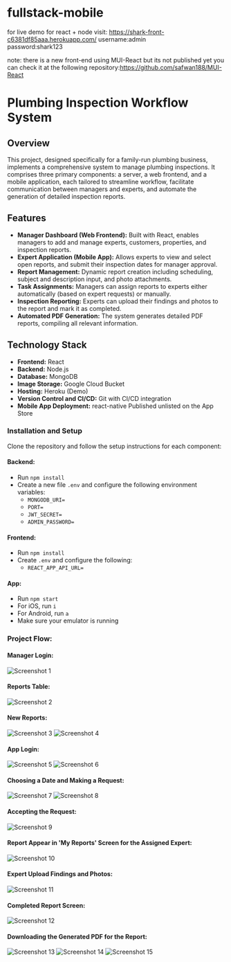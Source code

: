 # fullstack-mobile
for live demo for react + node visit: https://shark-front-c6381df85aaa.herokuapp.com/
username:admin  
password:shark123

note: there is a new front-end using MUI-React but its not published yet you can check it at the following repository:https://github.com/safwan188/MUI-React 

# Plumbing Inspection Workflow System

## Overview

This project, designed specifically for a family-run plumbing business, implements a comprehensive system to manage plumbing inspections. It comprises three primary components: a server, a web frontend, and a mobile application, each tailored to streamline workflow, facilitate communication between managers and experts, and automate the generation of detailed inspection reports.

## Features

- **Manager Dashboard (Web Frontend):** Built with React, enables managers to add and manage experts, customers, properties, and inspection reports.
- **Expert Application (Mobile App):** Allows experts to view and select open reports, and submit their inspection dates for manager approval.
- **Report Management:** Dynamic report creation including scheduling, subject and description input, and photo attachments.
- **Task Assignments:** Managers can assign reports to experts either automatically (based on expert requests) or manually.
- **Inspection Reporting:** Experts can upload their findings and photos to the report and mark it as completed.
- **Automated PDF Generation:** The system generates detailed PDF reports, compiling all relevant information.

## Technology Stack

- **Frontend:** React
- **Backend:** Node.js
- **Database:** MongoDB
- **Image Storage:** Google Cloud Bucket
- **Hosting:** Heroku (Demo)
- **Version Control and CI/CD:** Git with CI/CD integration
- **Mobile App Deployment:** react-native Published unlisted on the App Store

### Installation and Setup

Clone the repository and follow the setup instructions for each component:

#### Backend:
- Run `npm install`
- Create a new file `.env` and configure the following environment variables:
  - `MONGODB_URI=`
  - `PORT=`
  - `JWT_SECRET=`
  - `ADMIN_PASSWORD=`

#### Frontend:
- Run `npm install`
- Create `.env` and configure the following:
  - `REACT_APP_API_URL=`

#### App:
- Run `npm start`
- For iOS, run `i`
- For Android, run `a`
- Make sure your emulator is running

### Project Flow:

#### Manager Login:
![Screenshot 1](/screenshots/1.png)

#### Reports Table:
![Screenshot 2](/screenshots/2.png)

#### New Reports:
![Screenshot 3](/screenshots/2.5.png)
![Screenshot 4](/screenshots/2.7.png)

#### App Login:
![Screenshot 5](/screenshots/3.jpg)
![Screenshot 6](/screenshots/4.jpg)

#### Choosing a Date and Making a Request:
![Screenshot 7](/screenshots/5.jpg)
![Screenshot 8](/screenshots/6.jpg)

#### Accepting the Request:
![Screenshot 9](/screenshots/7.png)

#### Report Appear in 'My Reports' Screen for the Assigned Expert:
![Screenshot 10](/screenshots/8.jpg)

#### Expert Upload Findings and Photos:
![Screenshot 11](/screenshots/9.jpg)

#### Completed Report Screen:
![Screenshot 12](/screenshots/10.png)

#### Downloading the Generated PDF for the Report:
![Screenshot 13](/screenshots/11.png)
![Screenshot 14](/screenshots/12.png)
![Screenshot 15](/screenshots/13.png)



